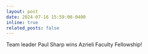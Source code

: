 ```yaml
---
layout: post
date: 2024-07-16 15:59:00-0400
inline: true
related_posts: false
---
```


Team leader Paul Sharp wins Azrieli Faculty Fellowship!

